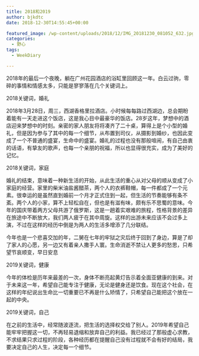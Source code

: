 ```yaml
---
title: 2018和2019
author: bjkdtc
date: 2018-12-30T14:55:45+00:00

featured_image: /wp-content/uploads/2018/12/IMG_20181230_081052_632.jpg
categories:
  - 野心
tags:
  - WeekDiary

---
```

2018年的最后一个夜晚，躺在广州花园酒店的浴缸里回顾这一年。白云过驹，零碎的事情和情感太多，只能是寥寥落在几个关键词上。

2018关键词，婚礼

2018年3月28日，周三，西湖香格里拉酒店。小时候每每路过西湖边，总会期盼着能有一天走进这个饭店，这是我心目中最豪华的饭店。28岁这年，梦想中的酒店迎来梦想中的时刻。亲密的家人朋友将将凑齐了二十桌，算得上是个小型的婚礼，但是因为参与了其中的每一个细节，从布置到司仪，从摄影到婚纱，也因此变成了一个不普通的盛宴，生命中的盛宴。婚礼的过程也没有那般喧闹，有自己由衷的话语，有挚友的歌声，也每一个亲朋的祝福，所以也显得很充实，成为了美好的记忆。

2018关键词，家庭

婚礼的结束，意味着一种新生活的开始，从此生活的重心从对父母的顺从变成了小家庭的经营。家里的柴米油盐酱醋茶，两个人的衣裤鞋帽，每一件都成了一个元素。很幸运的是虽然直到婚前一个月才正式住到一起，但生活的节奏能够有条不紊。两个人的小家，算不上轻松自在，但也是有滋有味，颇有乐不思蜀的意味。今年的国庆带着两方父母共游了俄罗斯，这是一趟着实艰难的旅程，性格背景的差异在旅途中不断放大，我们两人疲于在其中周旋。这样的出游未来应该不会过多上演，不过在这样的经历中倒是为两人的生活多增添了几分联结。

今年也是一个悲喜交加的年，二舅在七年的牢狱之灾后终于回到了身边，算是了却了家人的心愿，另一边又有着亲人撒手人寰。生命消逝不禁让人更多的愁思，只希望节哀顺变，早日安息

2019关键词，健康

今年的体检是历年来最差的一次，身体不断亮起黄灯告示着全面亚健康的到来。对于未来这一年，希望自己能专注于健康，无论是健身还是饮食。现在这个社会，在这样的年纪说出生命比一切重要已不再是什么矫情了，只希望自己能把这个放在一起的中央。

2019关键词，自己

在之前的生活中，经常随波逐流，把生活的选择权交给了别人。2019年希望自己能牢牢把握这一切，不再轻易退缩和放弃自己的利益。我已经过了那般虚心求教，不求结果只求过程的阶段，各种经历都在提醒自己没有过程就不会有好的结局，我要决定自己的人生，决定每一个细节。